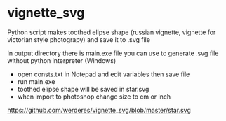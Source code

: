 # vignette_svg

Python script makes toothed elipse shape (russian vignette, vignette for victorian style photograpy) and save it to .svg file

In output directory there is main.exe file you can use to generate .svg file without python interpreter (Windows)
  - open consts.txt in Notepad and edit variables then save file
  - run main.exe
  - toothed elipse shape will be saved in star.svg
  - when import to photoshop change size to cm or inch

https://github.com/werderes/vignette_svg/blob/master/star.svg
